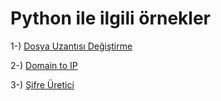 # Python ile ilgili örnekler

1-) [Dosya Uzantısı Değiştirme](https://github.com/saricayemre/python_examples/blob/main/dosya%20uzant%C4%B1s%C4%B1%20de%C4%9Fi%C5%9Ftirme/filenameconvert.py)

2-) [Domain to IP](https://github.com/saricayemre/python_examples/blob/main/domaintoip/domaintoip.py)

3-) [Şifre Üretici]((https://github.com/saricayemre/python_examples/blob/main/rastgele_sifre_uret/sifre_uret.py))
